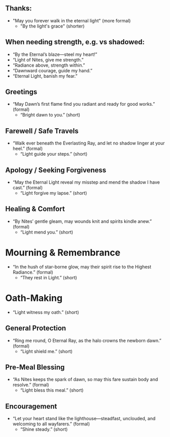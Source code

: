 
## Thanks:
* "May you forever walk in the eternal light" (more formal)
	* "By the light's grace" (shorter)
## When needing strength, e.g.  vs shadowed:
* “By the Eternal’s blaze—steel my heart!”
* “Light of Nites, give me strength.”
* “Radiance above, strength within.”
* “Dawnward courage, guide my hand.”
* “Eternal Light, banish my fear.”

## Greetings
* “May Dawn’s first flame find you radiant and ready for good works.” (formal)
	* “Bright dawn to you.” (short)

## Farewell / Safe Travels
* “Walk ever beneath the Everlasting Ray, and let no shadow linger at your heel.” (formal)
	* “Light guide your steps.” (short)

## Apology / Seeking Forgiveness
* “May the Eternal Light reveal my misstep and mend the shadow I have cast.” (formal)
	* “Light forgive my lapse.” (short)

## Healing & Comfort
* “By Nites’ gentle gleam, may wounds knit and spirits kindle anew.” (formal)
	* “Light mend you.” (short)

# Mourning & Remembrance
* “In the hush of star-borne glow, may their spirit rise to the Highest Radiance.” (formal)
	* “They rest in Light.” (short)

# Oath-Making
* “Light witness my oath.” (short)

## General Protection
* “Ring me round, O Eternal Ray, as the halo crowns the newborn dawn.” (formal)
	* “Light shield me.” (short)

## Pre-Meal Blessing
* “As Nites keeps the spark of dawn, so may this fare sustain body and resolve.” (formal)
	* “Light bless this meal.” (short)

## Encouragement
* “Let your heart stand like the lighthouse—steadfast, unclouded, and welcoming to all wayfarers.” (formal)
	* “Shine steady.” (short)
